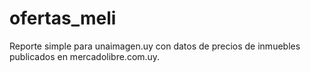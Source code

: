 # ofertas_meli

Reporte simple para unaimagen.uy con datos de precios de inmuebles publicados en mercadolibre.com.uy.
